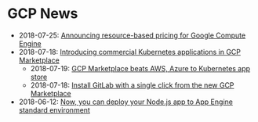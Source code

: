 # GCP News

* 2018-07-25: [Announcing resource-based pricing for Google Compute Engine](https://cloudplatform.googleblog.com/2018/07/announcing-resource-based-pricing-for-google-compute-engine.html)
* 2018-07-18: [Introducing commercial Kubernetes applications in GCP Marketplace](https://cloudplatform.googleblog.com/2018/07/introducing-commercial-kubernetes-applications-in-gcp-marketplace.html)
  * 2018-07-19: [GCP Marketplace beats AWS, Azure to Kubernetes app store](https://searchitoperations.techtarget.com/news/252445246/GCP-Marketplace-beats-AWS-Azure-to-Kubernetes-app-store?track=NL-1811&ad=922131&src=922131&asrc=EM_NLN_97970468&utm_medium=EM&utm_source=NLN&utm_campaign=20180723_Google%20leads%20with%20Kubernetes%20app%20store;%20IT%20pros%20navigate%20container%20security;%20and%20more)
  * 2018-07-18: [Install GitLab with a single click from the new GCP Marketplace](https://about.gitlab.com/2018/07/18/install-gitlab-one-click-gcp-marketplace/)
* 2018-06-12: [Now, you can deploy your Node.js app to App Engine standard environment](https://cloudplatform.googleblog.com/2018/06/Now-you-can-deploy-your-Node-js-app-to-App-Engine-standard-environment.html)
